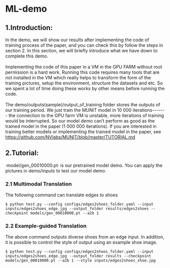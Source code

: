 # ML-demo
## 1.Introduction:
In the demo, we will show our results after implementing the code of training process of the paper, and you can check this by follow the steps in section 2. In this section, we will briefly introduce what we have down to complete this demo.<br>
<br>
Implementing the code of this paper in a VM in the GPU FARM without root permission is a hard work. Running this code requires many tools that are not installed in the VM which really helps to transform the form of the training pictures, setup the environment,  structure the datasets and etc. So we spent a lot of time doing these works by other means before running the code.<br>
<br>
The demo/outputs(sample)/output_of_training folder stores the outputs of our training period. We just train the MUNIT model in 10 000 iterations------- the connection to the GPU farm VM is unstable, more iterations of training would be interrupted. So our model demo can’t perform as good as the trained model in the paper (1 000 000 iterations). If you are interested in training better models or implementing the trained model in the paper, see https://github.com/NVlabs/MUNIT/blob/master/TUTORIAL.md<br>
## 2.Tutorial:
·model/gen_00010000.pt· is our pretrained model demo. You can apply the pictures in demo/inputs to test our model demo.
### 2.1 Multimodal Translation
The following command can translate edges to shoes
```
$ python test.py --config configs/edges2shoes_folder.yaml --input inputs/edges2shoes_edge.jpg --output_folder results/edges2shoes --checkpoint models/gen_00010000.pt --a2b 1
```
### 2.2 Example-guided Translation
The above command outputs diverse shoes from an edge input. In addition, it is possible to control the style of output using an example shoe image.
```
$ python test.py --config configs/edges2shoes_folder.yaml --input inputs/edges2shoes_edge.jpg --output_folder results --checkpoint models/gen_00010000.pt --a2b 1 --style inputs/edges2shoes_shoe.jpg
```
